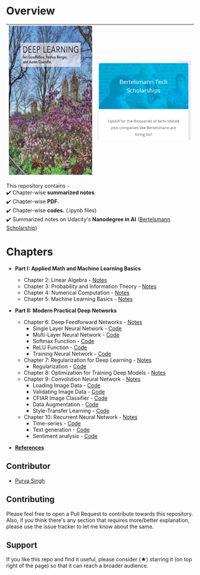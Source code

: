 # Overview

| <img src="./images/deep-learning-book-goodfellow-cover.jpg" width="350" height="400"> | <img src="./images/bertelsmann.png"> |
|-------------------------------------------------------------------|-------------------------------|

This repository contains -<br>
:heavy_check_mark: Chapter-wise **summarized notes**.<br>
:heavy_check_mark: Chapter-wise **PDF.**<br>
:heavy_check_mark: Chapter-wise **codes.** (.ipynb files)<br>
:heavy_check_mark: Summarized notes on Udacity's **Nanodegree in AI** ([Bertelsmann Scholarship](https://www.udacity.com/bertelsmann-tech-scholarships))<br>

# Chapters
- **Part I: Applied Math and Machine Learning Basics** 
  - Chapter 2: Linear Algebra - [Notes](https://github.com/purvasingh96/Deep-learning-with-neural-networks/blob/master/Notes/Ch_1_Linear_algebra/Readme.md)
  - Chapter 3: Probability and Information Theory - [Notes](https://github.com/purvasingh96/Deep-learning-with-neural-networks/blob/master/Notes/Ch_2_Probability_and_Information_Theorey/Readme.md)
  - Chapter 4: Numerical Computation - [Notes](https://github.com/purvasingh96/Deep-learning-with-neural-networks/blob/master/Notes/Ch_3_Numerical_Computation/ReadMe.md)
  - Chapter 5: Machine Learning Basics - [Notes](https://github.com/purvasingh96/Deep-learning-with-neural-networks/blob/master/Notes/Ch_4_Machine_Learning_Basics/ReadMe.md)
  
- **Part II: Modern Practical Deep Networks**
  - Chapter 6: Deep Feedforward Networks - [Notes](https://github.com/purvasingh96/Deep-learning-with-neural-networks/blob/master/Notes/Ch_5_Deep_Forward_Networks/ReadMe.md)<br>
    - Single Layer Neural Network - [Code](https://github.com/purvasingh96/Deep-learning-with-neural-networks/blob/master/Deep-learning-with-pytorch/1.%20Intro%20to%20PyTorch/02.single_layer_neural_network.ipynb)    
    - Multi-Layer Neural Network - [Code](https://github.com/purvasingh96/Deep-learning-with-neural-networks/blob/master/Deep-learning-with-pytorch/1.%20Intro%20to%20PyTorch/03.mutilayer_neural_network.ipynb)    
    - Softmax Function - [Code](https://github.com/purvasingh96/Deep-learning-with-neural-networks/blob/master/Deep-learning-with-pytorch/1.%20Intro%20to%20PyTorch/04.implementing_softmax.ipynb)    
    - ReLU Function - [Code](https://github.com/purvasingh96/Deep-learning-with-neural-networks/blob/master/Deep-learning-with-pytorch/1.%20Intro%20to%20PyTorch/05.ReLU_using_pytorch.ipynb)    
    - Training Neural Network - [Code](https://github.com/purvasingh96/Deep-learning-with-neural-networks/blob/master/Deep-learning-with-pytorch/1.%20Intro%20to%20PyTorch/06.training_neural_network_via_pytorch.ipynb)<br>    
  - Chapter 7: Regularization for Deep Learning - [Notes](https://github.com/purvasingh96/Deep-learning-with-neural-networks/blob/master/Notes/Ch_6_Regularization_for_Deep_Learning/Readme.md)
    - Regularization - [Code](https://github.com/purvasingh96/Deep-learning-with-neural-networks/blob/master/Deep-learning-with-pytorch/1.%20Intro%20to%20PyTorch/08.%20Regularization_using_pytorch.ipynb)
  - Chapter 8: Optimization for Training Deep Models - [Notes](https://github.com/purvasingh96/Deep-learning-with-neural-networks/blob/master/Notes/Ch_7_Optimization_for_training_deep_models/Readme.md)
  - Chapter 9: Convolution Neural Network - [Notes](https://github.com/purvasingh96/Deep-learning-with-neural-networks/blob/master/Notes/Ch_8_Convolutional_Neural_Networks/Readme.md)
    - Loading Image Data - [Code](https://github.com/purvasingh96/Deep-learning-with-neural-networks/blob/master/Deep-learning-with-pytorch/1.%20Intro%20to%20PyTorch/09.%20loading_image_data_via_pytorch.ipynb)
    - Validating Image Data - [Code](https://github.com/purvasingh96/Deep-learning-with-neural-networks/blob/master/Deep-learning-with-pytorch/2.%20Convolution%20Neural%20Networks/01.%20Load_train_test_and_validate_your_model.ipynb)
    - CFIAR Image Classifier - [Code](https://github.com/purvasingh96/Deep-learning-with-neural-networks/blob/master/Deep-learning-with-pytorch/2.%20Convolution%20Neural%20Networks/CFIAR_image_classifier.ipynb)
    - Data Augmentation - [Code](https://github.com/purvasingh96/Deep-learning-with-neural-networks/blob/master/Deep-learning-with-pytorch/2.%20Convolution%20Neural%20Networks/data_augmentation.ipynb)
    - Style-Transfer Learning - [Code](https://github.com/purvasingh96/Deep-learning-with-neural-networks/blob/master/Deep-learning-with-pytorch/2.%20Convolution%20Neural%20Networks/style-transfer.ipynb)
  - Chapter 10: Recurrent Neural Network - [Notes](https://github.com/purvasingh96/Deep-learning-with-neural-networks/blob/master/Notes/Ch_9_Recurrent_Neural_Networks/Readme.md)
    - Time-series - [Code](https://github.com/purvasingh96/Deep-learning-with-neural-networks/blob/master/Deep-learning-with-pytorch/3.%20Recurrent%20Neural%20Networks/time-series-using-rnn.ipynb)
    - Text generation - [Code](https://github.com/purvasingh96/Deep-learning-with-neural-networks/blob/master/Deep-learning-with-pytorch/3.%20Recurrent%20Neural%20Networks/Char_RNN.ipynb)
    - Sentiment analysis - [Code](https://github.com/purvasingh96/Deep-learning-with-neural-networks/blob/master/Deep-learning-with-pytorch/3.%20Recurrent%20Neural%20Networks/Sentiment_analysis_via_RNN.ipynb)
  
- **[References](https://github.com/purvasingh96/Deep-learning-with-neural-networks/blob/master/References.md)**


## Contributor
- [Purva Singh](https://github.com/purvasingh96)

## Contributing

Please feel free to open a Pull Request to contribute towards this repository. Also, if you think there's any section that requires more/better explanation, please use the issue tracker to let me know about the same.

## Support 

If you like this repo and find it useful, please consider (★) starring it (on top right of the page) so that it can reach a broader audience.
